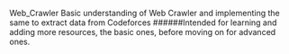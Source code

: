 Web_Crawler
Basic understanding of Web Crawler and implementing the same to extract data from Codeforces
######Intended for learning and adding more resources, the basic ones, before moving on for advanced ones.
